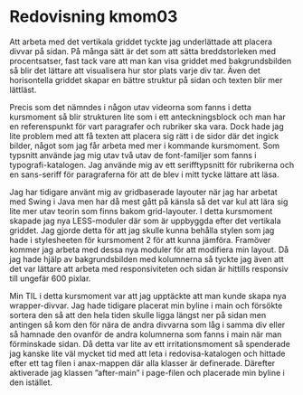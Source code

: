 ---
---
Redovisning kmom03
=========================

Att arbeta med det vertikala griddet tyckte jag underlättade att placera divvar på sidan. På många sätt är det som att sätta breddstorleken med procentsatser, fast tack vare att man kan visa griddet med bakgrundsbilden så blir det lättare att visualisera hur stor plats varje div tar. Även det horisontella griddet skapar en bättre struktur på sidan och texten blir mer lättläst.

Precis som det nämndes i någon utav videorna som fanns i detta kursmoment så blir strukturen lite som i ett anteckningsblock och man har en referenspunkt för vart paragrafer och rubriker ska vara. Dock hade jag lite problem med att få texten att placera sig rätt i de sidor där det ingick bilder, något som jag får arbeta med mer i kommande kursmoment. Som typsnitt använde jag mig utav två utav de font-familjer som fanns i typografi-katalogen. Jag använde mig av ett serifftypsnitt för rubrikerna och en sans-seriff för paragraferna för att de blev i mitt tycke lättare att läsa.

Jag har tidigare använt mig av gridbaserade layouter när jag har arbetat med Swing i Java men har då mest gått på känsla så det var kul att lära sig lite mer utav teorin som finns bakom grid-layouter. I detta kursmoment skapade jag nya LESS-moduler där som är uppbyggda efter det vertikala griddet. Jag gjorde detta för att jag skulle kunna behålla stylen som jag hade i stylesheeten för kursmoment 2 för att kunna jämföra. Framöver kommer jag arbeta med dessa nya moduler för att modifiera min layout. Då jag hade hjälp av bakgrundsbilden med kolumnerna så tyckte jag även att det var lättare att arbeta med responsiviteten och sidan är hittills responsiv till ungefär 600 pixlar.

Min TIL i detta kursmoment var att jag upptäckte att man kunde skapa nya wrapper-divvar. Jag hade tidigare placerat min byline i main och försökte sortera den så att den hela tiden skulle ligga längst ner på sidan men antingen så kom den för nära de andra divvarna som låg i samma div eller så hamnade den ovanför de andra kolumnerna som fanns i main när man förminskade sidan. Då detta var lite av ett irritationsmoment så spenderade jag kanske lite väl mycket tid med att leta i redovisa-katalogen och hittade efter ett tag filen i anax-mappen där alla klasser är definerade. Därefter aktiverade jag klassen ”after-main” i page-filen och placerade min byline i den istället.
